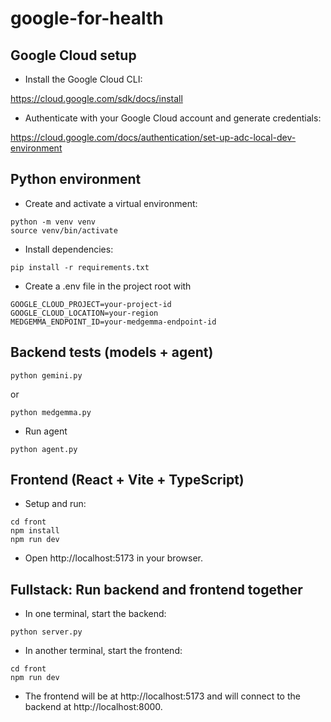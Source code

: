 # google-for-health

## Google Cloud setup

- Install the Google Cloud CLI:

https://cloud.google.com/sdk/docs/install

- Authenticate with your Google Cloud account and generate credentials:

https://cloud.google.com/docs/authentication/set-up-adc-local-dev-environment

## Python environment

- Create and activate a virtual environment:

```
python -m venv venv
source venv/bin/activate
```

- Install dependencies:

```
pip install -r requirements.txt
```

- Create a .env file in the project root with

```
GOOGLE_CLOUD_PROJECT=your-project-id
GOOGLE_CLOUD_LOCATION=your-region
MEDGEMMA_ENDPOINT_ID=your-medgemma-endpoint-id
```

## Backend tests (models + agent)

```
python gemini.py
```

or

```
python medgemma.py
```

- Run agent

```
python agent.py
```

## Frontend (React + Vite + TypeScript)

- Setup and run:

```
cd front
npm install
npm run dev
```

- Open http://localhost:5173 in your browser.

## Fullstack: Run backend and frontend together

- In one terminal, start the backend:

```
python server.py
```

- In another terminal, start the frontend:

```
cd front
npm run dev
```

- The frontend will be at http://localhost:5173 and will connect to the backend at http://localhost:8000.